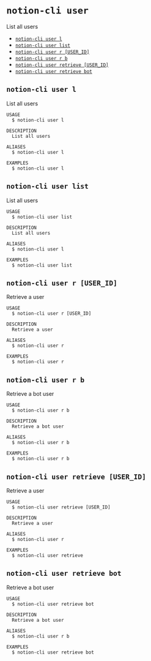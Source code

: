 `notion-cli user`
=================

List all users

* [`notion-cli user l`](#notion-cli-user-l)
* [`notion-cli user list`](#notion-cli-user-list)
* [`notion-cli user r [USER_ID]`](#notion-cli-user-r-user_id)
* [`notion-cli user r b`](#notion-cli-user-r-b)
* [`notion-cli user retrieve [USER_ID]`](#notion-cli-user-retrieve-user_id)
* [`notion-cli user retrieve bot`](#notion-cli-user-retrieve-bot)

## `notion-cli user l`

List all users

```
USAGE
  $ notion-cli user l

DESCRIPTION
  List all users

ALIASES
  $ notion-cli user l

EXAMPLES
  $ notion-cli user l
```

## `notion-cli user list`

List all users

```
USAGE
  $ notion-cli user list

DESCRIPTION
  List all users

ALIASES
  $ notion-cli user l

EXAMPLES
  $ notion-cli user list
```



## `notion-cli user r [USER_ID]`

Retrieve a user

```
USAGE
  $ notion-cli user r [USER_ID]

DESCRIPTION
  Retrieve a user

ALIASES
  $ notion-cli user r

EXAMPLES
  $ notion-cli user r
```

## `notion-cli user r b`

Retrieve a bot user

```
USAGE
  $ notion-cli user r b

DESCRIPTION
  Retrieve a bot user

ALIASES
  $ notion-cli user r b

EXAMPLES
  $ notion-cli user r b
```

## `notion-cli user retrieve [USER_ID]`

Retrieve a user

```
USAGE
  $ notion-cli user retrieve [USER_ID]

DESCRIPTION
  Retrieve a user

ALIASES
  $ notion-cli user r

EXAMPLES
  $ notion-cli user retrieve
```



## `notion-cli user retrieve bot`

Retrieve a bot user

```
USAGE
  $ notion-cli user retrieve bot

DESCRIPTION
  Retrieve a bot user

ALIASES
  $ notion-cli user r b

EXAMPLES
  $ notion-cli user retrieve bot
```


